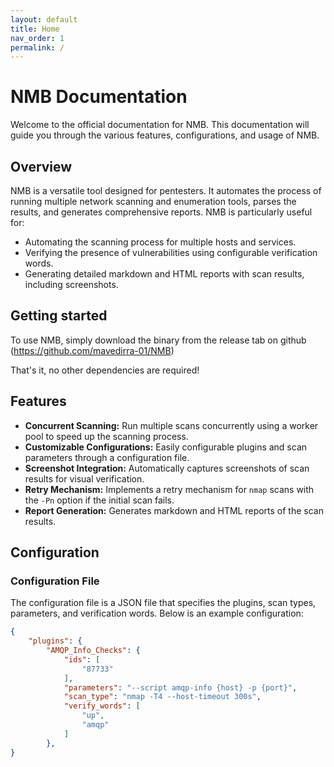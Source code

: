 ```yaml
---
layout: default
title: Home
nav_order: 1
permalink: /
---
```


# NMB Documentation

Welcome to the official documentation for NMB. This documentation will guide you through the various features, configurations, and usage of NMB.

## Overview

NMB is a versatile tool designed for pentesters. It automates the process of running multiple network scanning and enumeration tools, parses the results, and generates comprehensive reports. NMB is particularly useful for:

- Automating the scanning process for multiple hosts and services.
- Verifying the presence of vulnerabilities using configurable verification words.
- Generating detailed markdown and HTML reports with scan results, including screenshots.

## Getting started

To use NMB, simply download the binary from the release tab on github (https://github.com/mavedirra-01/NMB)

That's it, no other dependencies are required!

## Features

- **Concurrent Scanning:** Run multiple scans concurrently using a worker pool to speed up the scanning process.
- **Customizable Configurations:** Easily configurable plugins and scan parameters through a configuration file.
- **Screenshot Integration:** Automatically captures screenshots of scan results for visual verification.
- **Retry Mechanism:** Implements a retry mechanism for `nmap` scans with the `-Pn` option if the initial scan fails.
- **Report Generation:** Generates markdown and HTML reports of the scan results.

## Configuration

### Configuration File

The configuration file is a JSON file that specifies the plugins, scan types, parameters, and verification words. Below is an example configuration:

```json
{
    "plugins": {
        "AMQP_Info_Checks": {
            "ids": [
                "87733"
            ],
            "parameters": "--script amqp-info {host} -p {port}",
            "scan_type": "nmap -T4 --host-timeout 300s",
            "verify_words": [
                "up",
                "amqp"
            ]
        },
}
```